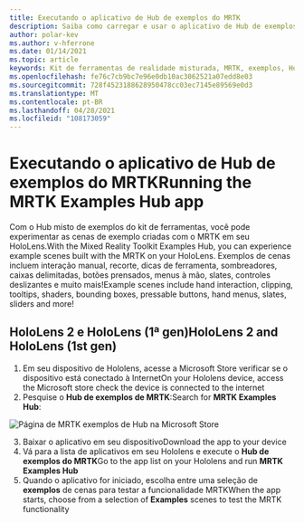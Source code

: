 ```yaml
---
title: Executando o aplicativo de Hub de exemplos do MRTK
description: Saiba como carregar e usar o aplicativo de Hub de exemplos do kit de ferramentas de realidade misturada em seus dispositivos de HoloLens.
author: polar-kev
ms.author: v-hferrone
ms.date: 01/14/2021
ms.topic: article
keywords: Kit de ferramentas de realidade misturada, MRTK, exemplos, HoloLens, HoloLens 2, sombreadores, dicas de ferramenta, interação à mão, recorte, caixas delimitadas, botões, menus à mão, Slate, controle deslizante
ms.openlocfilehash: fe76c7cb9bc7e96e0db10ac3062521a07edd8e03
ms.sourcegitcommit: 728f4523188628950478cc03ec7145e89569e0d3
ms.translationtype: MT
ms.contentlocale: pt-BR
ms.lasthandoff: 04/28/2021
ms.locfileid: "108173059"
---
```

# <a name="running-the-mrtk-examples-hub-app"></a><span data-ttu-id="5dd86-104">Executando o aplicativo de Hub de exemplos do MRTK</span><span class="sxs-lookup"><span data-stu-id="5dd86-104">Running the MRTK Examples Hub app</span></span>

<span data-ttu-id="5dd86-105">Com o Hub misto de exemplos do kit de ferramentas, você pode experimentar as cenas de exemplo criadas com o MRTK em seu HoloLens.</span><span class="sxs-lookup"><span data-stu-id="5dd86-105">With the Mixed Reality Toolkit Examples Hub, you can experience example scenes built with the MRTK on your HoloLens.</span></span> <span data-ttu-id="5dd86-106">Exemplos de cenas incluem interação manual, recorte, dicas de ferramenta, sombreadores, caixas delimitadas, botões prensados, menus à mão, slates, controles deslizantes e muito mais!</span><span class="sxs-lookup"><span data-stu-id="5dd86-106">Example scenes include hand interaction, clipping, tooltips, shaders, bounding boxes, pressable buttons, hand menus, slates, sliders and more!</span></span>

## <a name="hololens-2-and-hololens-1st-gen"></a><span data-ttu-id="5dd86-107">HoloLens 2 e HoloLens (1ª gen)</span><span class="sxs-lookup"><span data-stu-id="5dd86-107">HoloLens 2 and HoloLens (1st gen)</span></span>

1. <span data-ttu-id="5dd86-108">Em seu dispositivo de Hololens, acesse a Microsoft Store verificar se o dispositivo está conectado à Internet</span><span class="sxs-lookup"><span data-stu-id="5dd86-108">On your Hololens device, access the Microsoft store check the device is connected to the internet</span></span>
2. <span data-ttu-id="5dd86-109">Pesquise o **Hub de exemplos de MRTK**:</span><span class="sxs-lookup"><span data-stu-id="5dd86-109">Search for **MRTK Examples Hub**:</span></span>

![Página de MRTK exemplos de Hub na Microsoft Store](images/mrtk-examples-hub-img-01.png)

3. <span data-ttu-id="5dd86-111">Baixar o aplicativo em seu dispositivo</span><span class="sxs-lookup"><span data-stu-id="5dd86-111">Download the app to your device</span></span>
4. <span data-ttu-id="5dd86-112">Vá para a lista de aplicativos em seu Hololens e execute o **Hub de exemplos do MRTK**</span><span class="sxs-lookup"><span data-stu-id="5dd86-112">Go to the app list on your Hololens and run **MRTK Examples Hub**</span></span>
5. <span data-ttu-id="5dd86-113">Quando o aplicativo for iniciado, escolha entre uma seleção de **exemplos** de cenas para testar a funcionalidade MRTK</span><span class="sxs-lookup"><span data-stu-id="5dd86-113">When the app starts, choose from a selection of **Examples** scenes to test the MRTK functionality</span></span>

